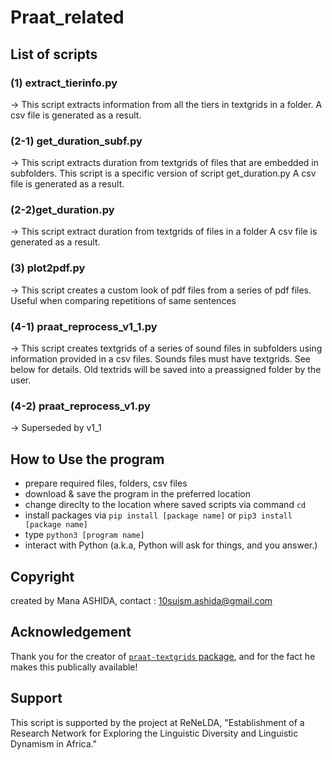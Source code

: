 # Praat_related

## List of scripts

### (1) extract_tierinfo.py
-> This script extracts information from all the tiers in textgrids in a folder.
   A csv file is generated as a result.
   
### (2-1) get_duration_subf.py
-> This script extracts duration from textgrids of files that are embedded in subfolders.
   This script is a specific version of script get_duration.py
   A csv file is generated as a result.
   
### (2-2)get_duration.py
-> This script extract duration from textgrids of files in a folder
   A csv file is generated as a result.
   
### (3) plot2pdf.py
-> This script creates a custom look of pdf files from a series of pdf files.
   Useful when comparing repetitions of same sentences
   
### (4-1) praat_reprocess_v1_1.py
-> This script creates textgrids of a series of sound files in subfolders using information provided in a csv files. Sounds files must have textgrids. See below for details. Old textrids will be saved into a preassigned folder by the user.

### (4-2) praat_reprocess_v1.py
-> Superseded by v1_1


## How to Use the program
- prepare required files, folders, csv files
- download & save the program in the preferred location
- change direclty to the location where saved scripts via command `cd`
- install packages via `pip install [package name]` or `pip3 install [package name]`
- type `python3 [program name]`
- interact with Python (a.k.a, Python will ask for things, and you answer.)
      
      
## Copyright
created by Mana ASHIDA, contact : 10suism.ashida@gmail.com

## Acknowledgement
Thank you for the creator of [`praat-textgrids` package](https://github.com/Legisign/Praat-textgrids), and for the fact he makes this publically available!

## Support
This script is supported by the project at ReNeLDA, "Establishment of a Research Network for Exploring the Linguistic Diversity and Linguistic Dynamism in Africa."
